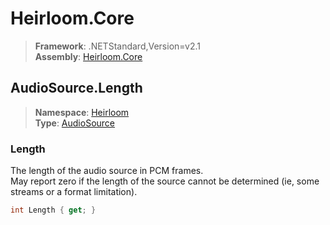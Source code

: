 # Heirloom.Core

> **Framework**: .NETStandard,Version=v2.1  
> **Assembly**: [Heirloom.Core][0]  

## AudioSource.Length

> **Namespace**: [Heirloom][0]  
> **Type**: [AudioSource][1]  

### Length

The length of the audio source in PCM frames.   
 May report zero if the length of the source cannot be determined (ie, some streams or a format limitation).

```cs
int Length { get; }
```

[0]: ../Heirloom.Core.md
[1]: Heirloom.AudioSource.md
